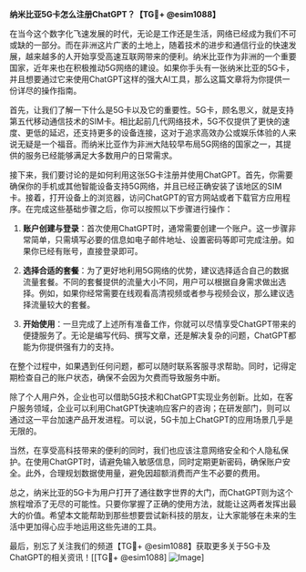 **纳米比亚5G卡怎么注册ChatGPT？【TG💪+ @esim1088】**

在当今这个数字化飞速发展的时代，无论是工作还是生活，网络已经成为我们不可或缺的一部分。而在非洲这片广袤的土地上，随着技术的进步和通信行业的快速发展，越来越多的人开始享受高速互联网带来的便利。纳米比亚作为非洲的一个重要国家，近年来也在积极推动5G网络的建设。如果你手头有一张纳米比亚的5G卡，并且想要通过它来使用ChatGPT这样的强大AI工具，那么这篇文章将为你提供一份详尽的操作指南。

首先，让我们了解一下什么是5G卡以及它的重要性。5G卡，顾名思义，就是支持第五代移动通信技术的SIM卡。相比起前几代网络技术，5G不仅提供了更快的速度、更低的延迟，还支持更多的设备连接，这对于追求高效办公或娱乐体验的人来说无疑是一个福音。而纳米比亚作为非洲大陆较早布局5G网络的国家之一，其提供的服务已经能够满足大多数用户的日常需求。

接下来，我们要讨论的是如何利用这张5G卡注册并使用ChatGPT。首先，你需要确保你的手机或其他智能设备支持5G网络，并且已经正确安装了该地区的SIM卡。接着，打开设备上的浏览器，访问ChatGPT的官方网站或者下载官方应用程序。在完成这些基础步骤之后，你可以按照以下步骤进行操作：

1. **账户创建与登录**：首次使用ChatGPT时，通常需要创建一个账户。这一步骤非常简单，只需填写必要的信息如电子邮件地址、设置密码等即可完成注册。如果你已经有账号，直接登录即可。

2. **选择合适的套餐**：为了更好地利用5G网络的优势，建议选择适合自己的数据流量套餐。不同的套餐提供的流量大小不同，用户可以根据自身需求做出选择。例如，如果你经常需要在线观看高清视频或者参与视频会议，那么建议选择流量较大的套餐。

3. **开始使用**：一旦完成了上述所有准备工作，你就可以尽情享受ChatGPT带来的便捷服务了。无论是编写代码、撰写文章，还是解决复杂的问题，ChatGPT都能为你提供强有力的支持。

在整个过程中，如果遇到任何问题，都可以随时联系客服寻求帮助。同时，记得定期检查自己的账户状态，确保不会因为欠费而导致服务中断。

除了个人用户外，企业也可以借助5G技术和ChatGPT实现业务创新。比如，在客户服务领域，企业可以利用ChatGPT快速响应客户的咨询；在研发部门，则可以通过这一平台加速产品开发进程。可以说，5G卡加上ChatGPT的应用场景几乎是无限的。

当然，在享受高科技带来的便利的同时，我们也应该注意网络安全和个人隐私保护。在使用ChatGPT时，请避免输入敏感信息，同时定期更新密码，确保账户安全。此外，合理规划数据使用量，避免因超额消费而产生不必要的费用。

总之，纳米比亚的5G卡为用户打开了通往数字世界的大门，而ChatGPT则为这个旅程增添了无尽的可能性。只要你掌握了正确的使用方法，就能让这两者发挥出最大的价值。希望本文能帮助到那些想要尝试新科技的朋友，让大家能够在未来的生活中更加得心应手地运用这些先进的工具。

最后，别忘了关注我们的频道【TG💪+ @esim1088】获取更多关于5G卡及ChatGPT的相关资讯！[[TG💪+ @esim1088] ![Image](https://i.postimg.cc/4NQfJmqS/Snipaste-2025-05-13-00-14-12.png)]